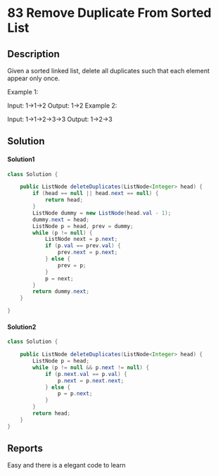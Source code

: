 # 83 Remove Duplicate From Sorted List

## Description

Given a sorted linked list, delete all duplicates such that each element appear only once.

Example 1:

Input: 1->1->2
Output: 1->2
Example 2:

Input: 1->1->2->3->3
Output: 1->2->3

## Solution

#### Solution1

```java
class Solution {

    public ListNode deleteDuplicates(ListNode<Integer> head) {
        if (head == null || head.next == null) {
            return head;
        }
        ListNode dummy = new ListNode(head.val - 1);
        dummy.next = head;
        ListNode p = head, prev = dummy;
        while (p != null) {
            ListNode next = p.next;
            if (p.val == prev.val) {
                prev.next = p.next;
            } else {
                prev = p;
            }
            p = next;
        }
        return dummy.next;
    }

}
```

#### Solution2

```java
class Solution {

    public ListNode deleteDuplicates(ListNode<Integer> head) {
        ListNode p = head;
        while (p != null && p.next != null) {
            if (p.next.val == p.val) {
                p.next = p.next.next;
            } else {
                p = p.next;
            }
        }
        return head;
    }
}
```

## Reports

Easy and there is a elegant code to learn